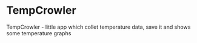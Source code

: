 # TempCrowler
TempCrowler - little app which collet temperature data, save it and shows some temperature graphs
